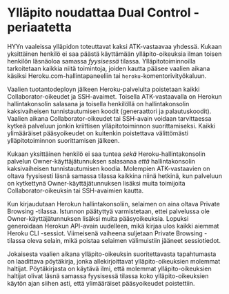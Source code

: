 # Ylläpito noudattaa Dual Control -periaatetta

HYYn vaaleissa ylläpidon toteuttavat kaksi ATK-vastaavaa yhdessä. Kukaan
yksittäinen henkilö ei saa päästä käyttämään ylläpito-oikeuksia ilman toisen
henkilön läsnäoloa samassa *fyysisessä* tilassa. Ylläpitotoiminnoilla
tarkoitetaan kaikkia niitä toimintoja, joiden kautta pääsee vaalien aikana
käsiksi Heroku.com-hallintapaneeliin tai `heroku`-komentorivityökaluun.

Vaalien tuotantodeployn jälkeen Heroku-palvelulta poistetaan kaikki
Collaborator-oikeudet ja SSH-avaimet. Toisella ATK-vastaavalla on Herokun
hallintakonsolin salasana ja toisella henkilöllä on hallintakonsolin
kaksivaiheisen tunnistautumisen koodit (generaattori ja palautuskoodit). Vaalien
aikana Collaborator-oikeudet tai SSH-avain voidaan tarvittaessa kytkeä palveluun
jonkin kriittisen ylläpitotoiminnon suorittamiseksi. Kaikki ylimääräiset
pääsyoikeudet on kuitenkin poistettava välittömästi ylläpitotoiminnon
suorittamisen jälkeen.

Kukaan yksittäinen henkilö ei saa tuntea *sekä* Heroku-hallintakonsolin palvelun
Owner-käyttäjätunnuksen salasanaa *että* hallintakonsolin kaksivaiheisen
tunnistautumisen koodia. Molempien ATK-vastaavien on oltava fyysisesti läsnä
samassa tilassa kaikkina niinä hetkinä, kun palveluun on kytkettynä
Owner-käyttäjätunnuksen lisäksi muita toimijoita Collaborator-oikeuksin tai
SSH-avaimien kautta.

Kun kirjaudutaan Herokun hallintakonsoliin, selaimen on aina oltava Private
Browsing -tilassa. Istunnon päätyttyä varmistetaan, ettei palvelussa ole
Owner-käyttäjätunnuksen lisäksi muita pääsyoikeuksia. Lopuksi generoidaan
Herokun API-avain uudelleen, mikä kirjaa ulos kaikki aiemmat Heroku CLI
-sessiot. Viimeisenä vaiheena suljetaan Private Browsing -tilassa oleva selain,
mikä poistaa selaimen välimuistiin jääneet sessiotiedot.

Jokaisesta vaalien aikana ylläpito-oikeuksin suoritettavasta tapahtumasta
on laadittava pöytäkirja, jonka allekirjoittavat ylläpito-oikeuksien molemmat
haltijat. Pöytäkirjasta on käytävä ilmi, että molemmat ylläpito-oikeuksien
haltijat olivat läsnä samassa fyysisessä tilassa koko ylläpito-oikeuksien käytön
ajan siihen asti, että ylimääräiset pääsyoikeudet poistettiin.
